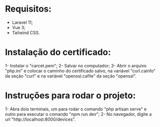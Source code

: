 # Requisitos:

- Laravel 11;
- Vue 3;
- Tailwind CSS.
  
# Instalação do certificado:

1- Instalar o "carcet.pem";
2- Salvar no computador;
3- Abrir o arquivo "php.ini" e colocar o caminho do certificado salvo, na variável "curl.cainfo" da seção "curl" e na variável "openssl.cafile" da seção "openssl".

# Instruções para rodar o projeto:

1- Abra dois terminais, um para rodar o comando "php artisan serve" e outro para executar o comando "npm run dev";
2- No navegador, digite a url "http://localhost:8000/devices".